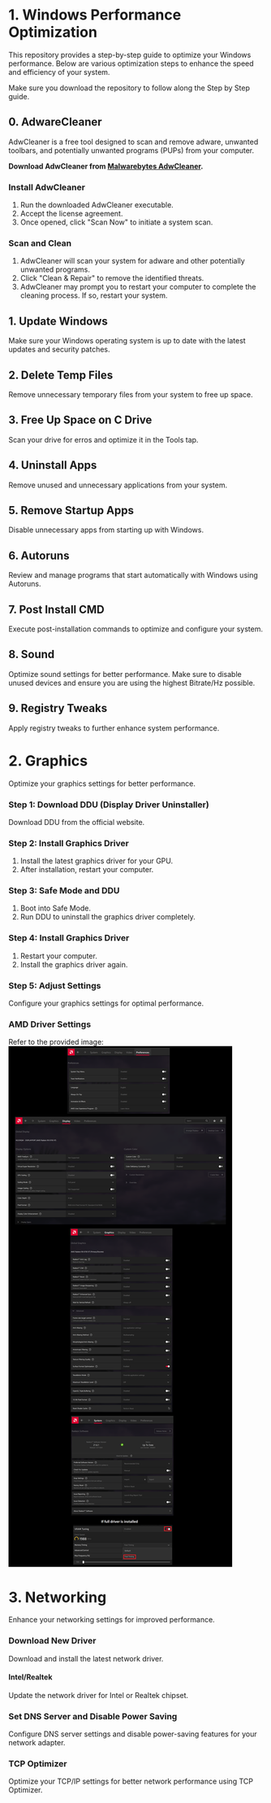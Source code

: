 # 1. Windows Performance Optimization

This repository provides a step-by-step guide to optimize your Windows performance. Below are various optimization steps to enhance the speed and efficiency of your system.

Make sure you download the repository to follow along the Step by Step guide.

## 0. AdwareCleaner

AdwCleaner is a free tool designed to scan and remove adware, unwanted toolbars, and potentially unwanted programs (PUPs) from your computer.

**Download AdwCleaner from [Malwarebytes AdwCleaner](https://www.malwarebytes.com/adwcleaner).**

### Install AdwCleaner

1. Run the downloaded AdwCleaner executable.
2. Accept the license agreement.
3. Once opened, click "Scan Now" to initiate a system scan.

### Scan and Clean

1. AdwCleaner will scan your system for adware and other potentially unwanted programs.
2. Click "Clean & Repair" to remove the identified threats.
3. AdwCleaner may prompt you to restart your computer to complete the cleaning process. If so, restart your system.

## 1. Update Windows

Make sure your Windows operating system is up to date with the latest updates and security patches.

## 2. Delete Temp Files

Remove unnecessary temporary files from your system to free up space.

## 3. Free Up Space on C Drive

Scan your drive for erros and optimize it in the Tools tap.

## 4. Uninstall Apps

Remove unused and unnecessary applications from your system.

## 5. Remove Startup Apps

Disable unnecessary apps from starting up with Windows.

## 6. Autoruns

Review and manage programs that start automatically with Windows using Autoruns.

## 7. Post Install CMD

Execute post-installation commands to optimize and configure your system.

## 8. Sound

Optimize sound settings for better performance. Make sure to disable unused devices and ensure you are using the highest Bitrate/Hz possible.

## 9. Registry Tweaks

Apply registry tweaks to further enhance system performance.

# 2. Graphics

Optimize your graphics settings for better performance.

### Step 1: Download DDU (Display Driver Uninstaller)

Download DDU from the official website.

### Step 2: Install Graphics Driver

1. Install the latest graphics driver for your GPU.
2. After installation, restart your computer.

### Step 3: Safe Mode and DDU

1. Boot into Safe Mode.
2. Run DDU to uninstall the graphics driver completely.

### Step 4: Install Graphics Driver

1. Restart your computer.
2. Install the graphics driver again.

### Step 5: Adjust Settings

Configure your graphics settings for optimal performance.

### AMD Driver Settings

Refer to the provided image: ![AMD Driver Settings](https://github.com/kirilft/performance/blob/main/Performance/2Grafics/6Amd%20Driver%20Settings.png)

# 3. Networking

Enhance your networking settings for improved performance.

### Download New Driver

Download and install the latest network driver.

#### Intel/Realtek

Update the network driver for Intel or Realtek chipset.

### Set DNS Server and Disable Power Saving

Configure DNS server settings and disable power-saving features for your network adapter.

### TCP Optimizer

Optimize your TCP/IP settings for better network performance using TCP Optimizer.

